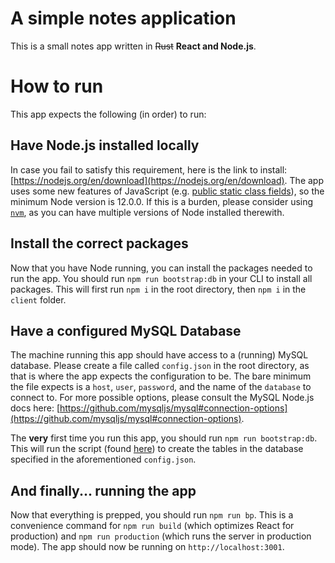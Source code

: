 # A simple notes application

This is a small notes app written in ~~Rust~~ **React and Node.js**.

# How to run

This app expects the following (in order) to run:

## Have Node.js installed locally

In case you fail to satisfy this requirement, here is the link to install: [https://nodejs.org/en/download](https://nodejs.org/en/download). The app uses some new features of JavaScript (e.g. [public static class fields](https://developer.mozilla.org/en-US/docs/Web/JavaScript/Reference/Classes/Public_class_fields)), so the minimum Node version is 12.0.0. If this is a burden, please consider using [`nvm`](https://github.com/nvm-sh/nvm), as you can have multiple versions of Node installed therewith.

## Install the correct packages

Now that you have Node running, you can install the packages needed to run the app. You should run `npm run bootstrap:db` in your CLI to install all packages. This will first run `npm i` in the root directory, then `npm i` in the `client` folder.

## Have a configured MySQL Database

The machine running this app should have access to a (running) MySQL database. Please create a file called `config.json` in the root directory, as that is where the app expects the configuration to be. The bare minimum the file expects is a `host`, `user`, `password`, and the name of the `database` to connect to. For more possible options, please consult the MySQL Node.js docs here: [https://github.com/mysqljs/mysql#connection-options](https://github.com/mysqljs/mysql#connection-options).

The **very** first time you run this app, you should run `npm run bootstrap:db`. This will run the script (found [here](https://github.com/andreisarabia/simple-notes/blob/master/server/database/bootstrap.js)) to create the tables in the database specified in the aforementioned `config.json`.

## And finally... running the app

Now that everything is prepped, you should run `npm run bp`. This is a convenience command for `npm run build` (which optimizes React for production) and `npm run production` (which runs the server in production mode). The app should now be running on `http://localhost:3001`.
